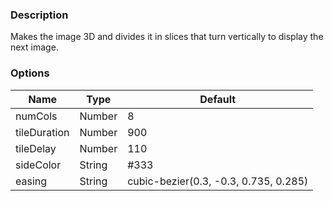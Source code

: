 ---
---

### Description
Makes the image 3D and divides it in slices that turn vertically to display the next image.

### Options
| Name | Type | Default |
|------|------|---------|
| numCols | Number | 8 |
| tileDuration | Number | 900 |
| tileDelay | Number | 110 |
| sideColor | String | #333 |
| easing | String | cubic-bezier(0.3, -0.3, 0.735, 0.285) |
